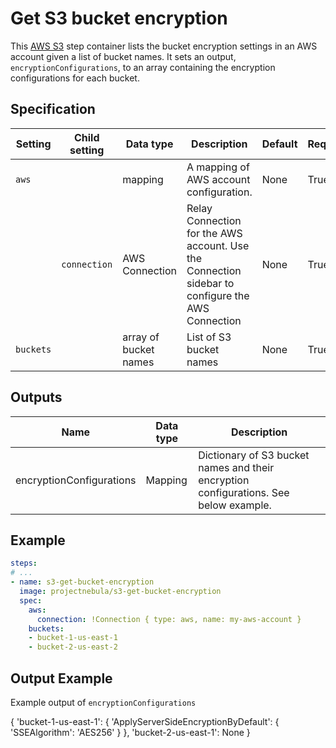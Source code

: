 # Get S3 bucket encryption

This [AWS S3](https://aws.amazon.com/s3/) step container lists the bucket encryption 
settings in an AWS account given a list of bucket names. It sets an output, `encryptionConfigurations`, 
to an array containing the encryption configurations for each bucket.

## Specification

| Setting | Child setting | Data type | Description | Default | Required |
|---------|---------------|-----------|-------------|---------|----------|
| `aws` || mapping | A mapping of AWS account configuration. | None | True |
|| `connection` | AWS Connection | Relay Connection for the AWS account. Use the Connection sidebar to configure the AWS Connection | None | True |
| `buckets` || array of bucket names | List of S3 bucket names | None | True | 

## Outputs

| Name | Data type | Description |
|------|-----------|-------------|
| encryptionConfigurations | Mapping | Dictionary of S3 bucket names and their encryption configurations. See below example.|

## Example

```yaml
steps:
# ...
- name: s3-get-bucket-encryption
  image: projectnebula/s3-get-bucket-encryption
  spec:
    aws:
      connection: !Connection { type: aws, name: my-aws-account } 
    buckets:
    - bucket-1-us-east-1
    - bucket-2-us-east-2
```

## Output Example
Example output of `encryptionConfigurations`

{
   'bucket-1-us-east-1':
      {
         'ApplyServerSideEncryptionByDefault': 
            {
               'SSEAlgorithm': 'AES256'
            }
      },
   'bucket-2-us-east-1': None
}

